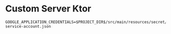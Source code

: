 # Custom Server Ktor

```
GOOGLE_APPLICATION_CREDENTIALS=$PROJECT_DIR$/src/main/resources/secret/google-service-account.json
```
